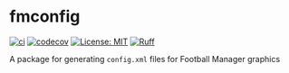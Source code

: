 # fmconfig

[![ci](https://github.com/vildmedpap/fmconfig/actions/workflows/ci.yaml/badge.svg)](https://github.com/VildMedPap/fmgraphics/actions/workflows/ci.yaml)
[![codecov](https://codecov.io/gh/VildMedPap/fmgraphics/branch/main/graph/badge.svg?token=XNCOV19EON)](https://codecov.io/gh/VildMedPap/fmconfig)
[![License: MIT](https://img.shields.io/badge/License-MIT-yellow.svg)](https://opensource.org/licenses/MIT)
[![Ruff](https://img.shields.io/endpoint?url=https://raw.githubusercontent.com/charliermarsh/ruff/main/assets/badge/v1.json)](https://github.com/charliermarsh/ruff)

A package for generating `config.xml` files for Football Manager graphics
